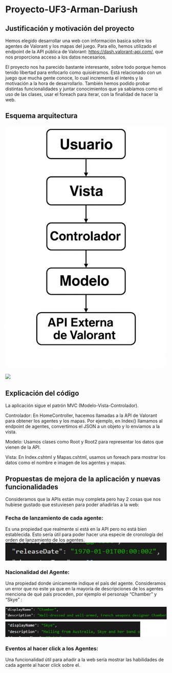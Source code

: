 # Proyecto-UF3-Arman-Dariush

## Justificación y motivación del proyecto

Hemos elegido desarrollar una web con información basica sobre los agentes de Valorant y los mapas del juego.
Para ello, hemos utilizado el endpoint de la API pública de Valorant: https://dash.valorant-api.com/, que nos proporciona acceso a los datos necesarios.

El proyecto nos ha parecido bastante interesante, sobre todo porque hemos tenido libertad para enfocarlo como quisiéramos. Está relacionado con un juego que mucha gente conoce, lo cual incrementa el interés y la motivación a la hora de desarrollarlo. También hemos podido probar distintas funcionalidades y juntar conocimientos que ya sabíamos como el uso de las clases, usar
el foreach para  iterar, con la finalidad de hacer la web. 

## Esquema arquitectura
![Image Alt](https://github.com/Dariushzz/Projecte-UF3-Arman-Dariush/blob/main/esquema%20arquitectura.png)

<img src="[ruta/de/la/imagen.png](https://github.com/Dariushzz/Projecte-UF3-Arman-Dariush/blob/main/esquema%20arquitectura.png)" width="400"/>

## Explicación del código 
La aplicación sigue el patrón MVC (Modelo-Vista-Controlador).

Controlador: En HomeController, hacemos llamadas a la API de Valorant para obtener los agentes y los mapas. Por ejemplo, en Index() llamamos al endpoint de agentes, convertimos el JSON a un objeto y lo enviamos a la vista.

Modelo: Usamos clases como Root y Root2 para representar los datos que vienen de la API.

Vista: En Index.cshtml y Mapas.cshtml, usamos un foreach para mostrar los datos como el nombre e imagen de los agentes y mapas.


## Propuestas de mejora de la aplicación y nuevas funcionalidades 
Consideramos que la APIs están muy completa pero hay 2 cosas que nos hubiese gustado que estuviesen para poder añadirlas a la web:

### Fecha de lanzamiento de cada agente:
Es una propiedad que realmente si está en la API pero no está bien establecida. Esto sería útil para poder hacer una especie de cronología del orden de lanzamiento de los agentes.
![Image Alt](https://github.com/Dariushzz/Projecte-UF3-Arman-Dariush/blob/1afc8cfd9843b77d951275a5bc4cb627cd3a11c0/Captura1.jpg)

### Nacionalidad del Agente: 
Una propiedad donde únicamente indique el país del agente. Consideramos un error que no este ya que en la mayoría de descripciones de los agentes menciona de qué país proceden,
por ejemplo el personaje “Chamber” y “Skye” :

![Image Alt](https://github.com/Dariushzz/Projecte-UF3-Arman-Dariush/blob/20947e5bd846ed9210f49e861c3b9d3a5a56b300/Captura2.jpg)

### Eventos al hacer click a los Agentes:
Una funcionalidad útil para añadir a la web sería mostrar las habilidades de cada agente al hacer click sobre el.

